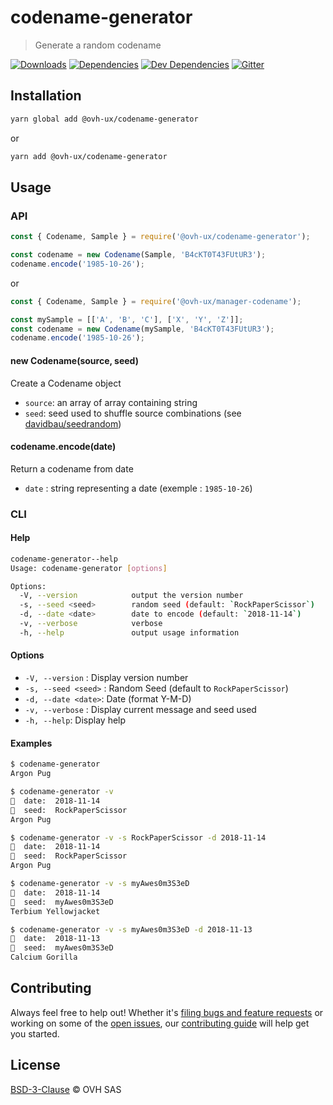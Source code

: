 # codename-generator

> Generate a random codename

[![Downloads](https://badgen.net/npm/dt/@ovh-ux/codename-generator)](https://npmjs.com/package/@ovh-ux/codename-generator) [![Dependencies](https://badgen.net/david/dep/ovh-ux/codename-generator)](https://npmjs.com/package/@ovh-ux/codename-generator?activeTab=dependencies) [![Dev Dependencies](https://badgen.net/david/dev/ovh-ux/codename-generator)](https://npmjs.com/package/@ovh-ux/codename-generator?activeTab=dependencies) [![Gitter](https://badgen.net/badge/gitter/ovh-ux/blue?icon=gitter)](https://gitter.im/ovh/ux)

## Installation

```sh
yarn global add @ovh-ux/codename-generator
```

or

```sh
yarn add @ovh-ux/codename-generator
```

## Usage

### API

```js
const { Codename, Sample } = require('@ovh-ux/codename-generator');

const codename = new Codename(Sample, 'B4cKT0T43FUtUR3');
codename.encode('1985-10-26');
```

or

```js
const { Codename, Sample } = require('@ovh-ux/manager-codename');

const mySample = [['A', 'B', 'C'], ['X', 'Y', 'Z']];
const codename = new Codename(mySample, 'B4cKT0T43FUtUR3');
codename.encode('1985-10-26');
```

#### new Codename(source, seed)

Create a Codename object

* `source`: an array of array containing string
* `seed`: seed used to shuffle source combinations (see [davidbau/seedrandom](https://github.com/davidbau/seedrandom))

#### codename.encode(date)

Return a codename from date

* `date` : string representing a date (exemple : `1985-10-26`)

### CLI

#### Help

```sh
codename-generator--help
Usage: codename-generator [options]

Options:
  -V, --version            output the version number
  -s, --seed <seed>        random seed (default: `RockPaperScissor`)
  -d, --date <date>        date to encode (default: `2018-11-14`)
  -v, --verbose            verbose
  -h, --help               output usage information

```

#### Options

* `-V, --version` : Display version number
* `-s, --seed <seed>` : Random Seed (default to `RockPaperScissor`)
* `-d, --date <date>`: Date (format Y-M-D)
* `-v, --verbose` : Display current message and seed used
* `-h, --help`: Display help

#### Examples

```sh
$ codename-generator
Argon Pug

$ codename-generator -v
📅  date:  2018-11-14
🎲  seed:  RockPaperScissor
Argon Pug

$ codename-generator -v -s RockPaperScissor -d 2018-11-14
📅  date:  2018-11-14
🎲  seed:  RockPaperScissor
Argon Pug

$ codename-generator -v -s myAwes0m3S3eD
📅  date:  2018-11-14
🎲  seed:  myAwes0m3S3eD
Terbium Yellowjacket

$ codename-generator -v -s myAwes0m3S3eD -d 2018-11-13
📅  date:  2018-11-13
🎲  seed:  myAwes0m3S3eD
Calcium Gorilla
```

## Contributing

Always feel free to help out! Whether it's [filing bugs and feature requests](https://github.com/ovh-ux/codename-generator/issues/new) or working on some of the [open issues](https://github.com/ovh-ux/codename-generator/issues), our [contributing guide](CONTRIBUTING.md) will help get you started.

## License

[BSD-3-Clause](LICENSE) © OVH SAS
